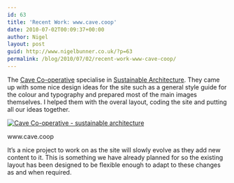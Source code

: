 ```yaml
---
id: 63
title: 'Recent Work: www.cave.coop'
date: 2010-07-02T00:09:37+00:00
author: Nigel
layout: post
guid: http://www.nigelbunner.co.uk/?p=63
permalink: /blog/2010/07/02/recent-work-www-cave-coop/
---
```

The <a title="The Cave Coop" href="http://www.cave.coop" target="_blank">Cave Co-operative</a> specialise in <a title="The Cave Coop" href="http://www.cave.coop" target="_blank">Sustainable Architecture</a>. They came up with some nice design ideas for the site such as a general style guide for the colour and typography and prepared most of the main images themselves. I helped them with the overal layout, coding the site and putting all our ideas together.

<div id="attachment_65" style="width: 590px" class="wp-caption aligncenter">
  <a href="http://www.cave.coop"><img class="size-full wp-image-65 " title="cave-screenshot" src="/img/wp-blog/2010/07/cave-screenshot.jpg" alt="Cave Co-operative - sustainable architecture" width="580" height="426" srcset="/img/wp-blog/2010/07/cave-screenshot.jpg 580w, /img/wp-blog/2010/07/cave-screenshot-300x220.jpg 300w" sizes="(max-width: 580px) 100vw, 580px" /></a>
  
  <p class="wp-caption-text">
    www.cave.coop
  </p>
</div>

It&#8217;s a nice project to work on as the site will slowly evolve as they add new content to it. This is something we have already planned for so the existing layout has been designed to be flexible enough to adapt to these changes as and when required.